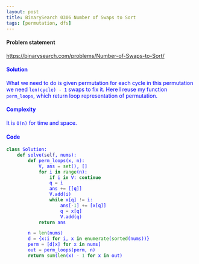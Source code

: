 ```yaml
---
layout: post
title: BinarySearch 0306 Number of Swaps to Sort
tags: [permutation, dfs]
---
```


#### Problem statement

<a href="https://binarysearch.com/problems/Number-of-Swaps-to-Sort/"> <font color = blue>https://binarysearch.com/problems/Number-of-Swaps-to-Sort/

#### Solution
What we need to do is given permutation for each cycle in this permutation we need `len(cycle) - 1` swaps to fix it. Here I reuse my function `perm_loops`, which return loop representation of permutation.

#### Complexity
It is `O(n)` for time and space.

#### Code
```python
class Solution:
    def solve(self, nums):
        def perm_loops(x, n):
            V, ans = set(), []
            for i in range(n):
                if i in V: continue
                q = i
                ans += [[q]]
                V.add(i)
                while x[q] != i:
                    ans[-1] += [x[q]]
                    q = x[q]
                    V.add(q)
            return ans

        n = len(nums)
        d = {x:i for i, x in enumerate(sorted(nums))}
        perm = [d[x] for x in nums]
        out = perm_loops(perm, n)
        return sum(len(x) - 1 for x in out)
```

